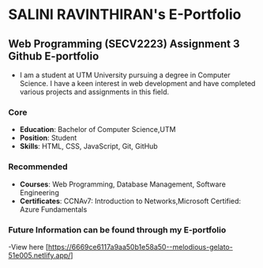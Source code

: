 
# SALINI RAVINTHIRAN's E-Portfolio



## Web Programming (SECV2223) Assignment 3 Github E-portfolio
- I am a student at UTM University pursuing a degree in Computer Science. I have a keen interest in web development and have completed various projects and assignments in this field.

### Core
- **Education**: Bachelor of Computer Science,UTM
- **Position**: Student
- **Skills**: HTML, CSS, JavaScript, Git, GitHub

### Recommended
- **Courses**: Web Programming, Database Management, Software Engineering
- **Certificates**: CCNAv7: Introduction to Networks,Microsoft Certified: Azure Fundamentals

### Future Information can be found through my E-portfolio
-View here [https://6669ce6117a9aa50b1e58a50--melodious-gelato-51e005.netlify.app/]
